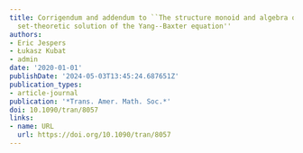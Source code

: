 ```yaml
---
title: Corrigendum and addendum to ``The structure monoid and algebra of a non-degenerate
  set-theoretic solution of the Yang--Baxter equation''
authors:
- Eric Jespers
- Łukasz Kubat
- admin
date: '2020-01-01'
publishDate: '2024-05-03T13:45:24.687651Z'
publication_types:
- article-journal
publication: '*Trans. Amer. Math. Soc.*'
doi: 10.1090/tran/8057
links:
- name: URL
  url: https://doi.org/10.1090/tran/8057
---
```

